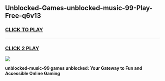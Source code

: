 
## Unblocked-Games-unblocked-music-99-Play-Free-q6v13
<h3>
<a href="https://premium76.site?title=unblocked-music-99&ref=10A">CLICK TO PLAY</a></h3>
<hr>

<h3>
<a href="https://premium76.site?title=unblocked-music-99&ref=10A">CLICK 2 PLAY</a>
  
</h3>

<a href="https://premium76.site?title=unblocked-music-99&ref=10A"><img src="https://clearcache.store/games.png"></a>


**unblocked-music-99 games unblocked: Your Gateway to Fun and Accessible Online Gaming**
